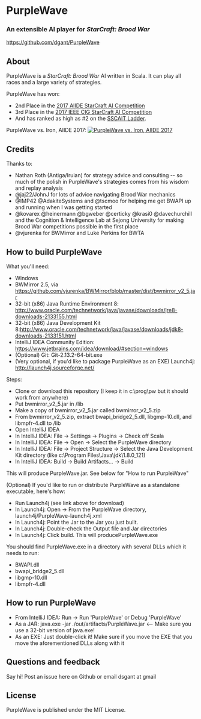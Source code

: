 # PurpleWave
### An extensible AI player for *StarCraft: Brood War*

https://github.com/dgant/PurpleWave

## About
PurpleWave is a *StarCraft: Brood War* AI written in Scala. It can play all races and a large variety of strategies.

PurpleWave has won:
 * 2nd Place in the [2017 AIIDE StarCraft AI Competition](http://www.cs.mun.ca/~dchurchill/starcraftaicomp/2017/)
 * 3rd Place in the [2017 IEEE CIG StarCraft AI Competition](https://cilab.sejong.ac.kr/sc_competition/?p=1090)
 * And has ranked as high as #2 on the [SSCAIT Ladder](https://sscaitournament.com/index.php?action=scores). 

PurpleWave vs. Iron, AIIDE 2017:
[![PurpleWave vs. Iron, AIIDE 2017](https://img.youtube.com/vi/g33PIqDdTqs/0.jpg)](https://www.youtube.com/watch?v=g33PIqDdTqs)

## Credits
Thanks to:
* Nathan Roth (Antiga/Iruian) for strategy advice and consulting -- so much of the polish in PurpleWave's strategies comes from his wisdom and replay analysis
* @jaj22/JohnJ for lots of advice navigating Brood War mechanics
* @IMP42 @AdakiteSystems and @tscmoo for helping me get BWAPI up and running when I was getting started
* @kovarex @heinermann @bgweber @certicky @krasi0 @davechurchill and the Cognition & Intelligence Lab at Sejong University for making Brood War competitions possible in the first place
* @vjurenka for BWMirror and Luke Perkins for BWTA

## How to build PurpleWave
What you'll need:
* Windows
* BWMirror 2.5, via https://github.com/vjurenka/BWMirror/blob/master/dist/bwmirror_v2_5.jar 
* 32-bit (x86) Java Runtime Environment 8: http://www.oracle.com/technetwork/java/javase/downloads/jre8-downloads-2133155.html
* 32-bit (x86) Java Development Kit 8:http://www.oracle.com/technetwork/java/javase/downloads/jdk8-downloads-2133151.html
* IntelliJ IDEA Community Edition: https://www.jetbrains.com/idea/download/#section=windows
* (Optional) Git: Git-2.13.2-64-bit.exe
* (Very optional, if you'd like to package PurpleWave as an EXE) Launch4j: http://launch4j.sourceforge.net/

Steps: 
* Clone or download this repository (I keep it in c:\prog\pw but it should work from anywhere)
* Put bwmirror_v2_5.jar in /lib
* Make a copy of bwmirror_v2_5.jar called bwmirror_v2_5.zip
* From bwmirror_v2_5.zip, extract bwapi_bridge2_5.dll, libgmp-10.dll, and libmpfr-4.dll to /lib
* Open IntelliJ IDEA
* In IntelliJ IDEA: File -> Settings -> Plugins -> Check off Scala
* In IntelliJ IDEA: File -> Open -> Select the PurpleWave directory
* In IntelliJ IDEA: File -> Project Structure -> Select the Java Development Kit directory (like c:\Program Files\Java\jdk\1.8.0_121)
* In IntelliJ IDEA: Build -> Build Artifacts... -> Build

This will produce PurpleWave.jar. See below for "How to run PurpleWave"

(Optional) If you'd like to run or distribute PurpleWave as a standalone executable, here's how:
* Run Launch4j (see link above for download)
* In Launch4j: Open -> From the PurpleWave directory, launch4j/PurpleWave-launch4j.xml
* In Launch4j: Point the Jar to the Jar you just built.
* In Launch4j: Double-check the Output file and Jar directories
* In Launch4j: Click build. This will producePurpleWave.exe

You should find PurpleWave.exe in a directory with several DLLs which it needs to run:
* BWAPI.dll
* bwapi_bridge2_5.dll
* libgmp-10.dll
* libmpfr-4.dll

## How to run PurpleWave
* From IntelliJ IDEA: Run -> Run 'PurpleWave' or Debug 'PurpleWave'
* As a JAR: java.exe -jar ./out/artifacts/PurpleWave.jar <-- Make sure you use a 32-bit version of java.exe! 
* As an EXE: Just double-click it! Make sure if you move the EXE that you move the aforementioned DLLs along with it

## Questions and feedback
Say hi! Post an issue here on Github or email dsgant at gmail

## License
PurpleWave is published under the MIT License.